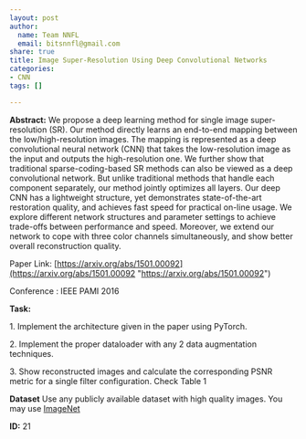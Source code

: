 ```yaml
---
layout: post
author:
  name: Team NNFL
  email: bitsnnfl@gmail.com
share: true
title: Image Super-Resolution Using Deep Convolutional Networks
categories:
- CNN
tags: []

---
```

**Abstract:** We propose a deep learning method for single image super-resolution (SR). Our method directly learns an end-to-end mapping between the low/high-resolution images. The mapping is represented as a deep convolutional neural network (CNN) that takes the low-resolution image as the input and outputs the high-resolution one. We further show that traditional sparse-coding-based SR methods can also be viewed as a deep convolutional network. But unlike traditional methods that handle each component separately, our method jointly optimizes all layers. Our deep CNN has a lightweight structure, yet demonstrates state-of-the-art restoration quality, and achieves fast speed for practical on-line usage. We explore different network structures and parameter settings to achieve trade-offs between performance and speed. Moreover, we extend our network to cope with three color channels simultaneously, and show better overall reconstruction quality.

Paper Link: [https://arxiv.org/abs/1501.00092](https://arxiv.org/abs/1501.00092 "https://arxiv.org/abs/1501.00092")

Conference : IEEE PAMI 2016

**Task:**

1\. Implement the architecture given in the paper using PyTorch.

2\. Implement the proper dataloader with any 2 data augmentation techniques.

3\. Show reconstructed images and calculate the corresponding PSNR metric for a single filter configuration. Check Table 1

**Dataset** Use any publicly available dataset with high quality images. You may use [ImageNet](http://www.image-net.org/)

**ID:** 21